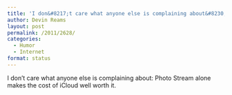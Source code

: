 ```yaml
---
title: 'I don&#8217;t care what anyone else is complaining about&#8230;'
author: Devin Reams
layout: post
permalink: /2011/2628/
categories:
  - Humor
  - Internet
format: status
---
```

I don&#8217;t care what anyone else is complaining about: Photo Stream alone makes the cost of iCloud well worth it.